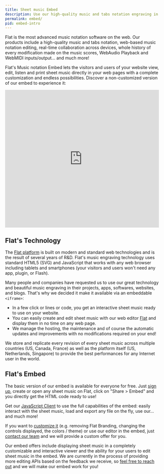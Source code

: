 ```yaml
---
title: Sheet music Embed
description: Use our high-quality music and tabs notation engraving in your web sites and blogs with our customizable and interactive HTML Embed.
permalink: embed/
pid: embed-intro
---
```


Flat is the most advanced music notation software on the web. Our products include a high-quality music and tabs notation, web-based music notation editing, real-time collaboration across devices, whole history of every modification made on the music scores, WebAudio Playback and WebMIDI inputs/output... and much more!

Flat's Music notation Embed lets the visitors and users of your website view, edit, listen and print sheet music directly in your web pages with a complete customization and endless possibilities. Discover a non-customized version of our embed to experience it:

<iframe src="https://flat-embed.com/56ae21579a127715a02901a6" allowfullscreen height="450" width="100%" frameBorder="0"></iframe>

## Flat's Technology

The [Flat platform](https://flat.io) is built on modern and standard web technologies and is the result of several years of R&D. Flat's music engraving technology uses standard HTML5 (SVG) and JavaScript that works with any web browser including tablets and smartphones (your visitors and users won't need any app, plugin, or Flash).

Many people and companies have requested us to use our great technology and beautiful music engraving in their projects, apps, softwares, websites, and blogs. That's why we decided it make it available via an embeddable `<iframe>`:

* In a few click or lines or code, you get an interactive sheet music ready to use on your website.
* You can easily create and edit sheet music with our web editor [Flat](https://flat.io) and display them in no time on any web page.
* We manage the hosting, the maintenance and of course the automatic updates and improvements with no modifications required on your end!

We store and replicate every revision of every sheet music across multiple countries (US, Canada, France) as well as the platform itself (US, Netherlands, Singapore) to provide the best performances for any Internet user in the world.

## Flat's Embed

The basic version of our embed is available for everyone for free. Just [sign up](https://flat.io), create or open any sheet music on Flat, click on "Share > Embed" and you directly get the HTML code ready to use!

Get our [JavaScript Client](javascript.html) to use the full capabilities of the embed: easily interact with the sheet music, load and export any file on the fly, use our... and much more!

If you want to [customize it](url-parameters.html) (e.g. removing Flat Branding, changing the controls displayed, the colors / theme) or use our editor in the embed, just [contact our team](mailto:developers@flat.io) and we will provide a custom offer for you.

Our embed offers include displaying sheet music in a completely customizable and interactive viewer and the ability for your users to edit sheet music in the embed. We are currently in the process of providing more editing APIs based on the feedback we receive, so [feel free to reach out](mailto:developers@flat.io) and we will make our embed work for you!
